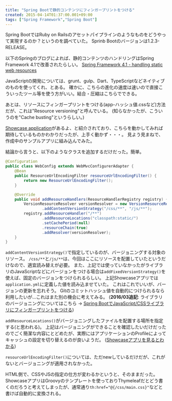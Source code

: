 ```yaml
---
title: "Spring Bootで静的コンテンツにフィンガープリントをつける"
created: 2015-04-14T01:37:00.001+09:00
tags: ["Spring Framework","Spring Boot"]
---
```

Spring BootではRuby on Railsのアセットパイプラインのようなものをどうやって実現するのか？というのを調べていた。
Sprinb Bootのバージョンは1.2.3-RELEASE。

以下のSpringのブログによれば、静的コンテンツのハンドリングはSpring Framework 4.1で改善されたらしい。
[Spring Framework 4.1 - handling static web resources](https://spring.io/blog/2014/07/24/spring-framework-4-1-handling-static-web-resources)
<!--more-->

JavaScriptの開発については、grunt、gulp、Dart、TypeScriptなどネイティブのものを使ってくれ、とある。
確かに、こちらの進化の速度は速いので直接こういったツール等を使う方がいい。結合・圧縮はこちらでできる。

あとは、リソースにフィンガープリントをつける(app-ハッシュ値.cssなど)方法だが、これは"Resource versioning"と呼んでいる。
(知らなかったが、こういうのを"Cache busting"というらしい。)

[Showcase application](https://github.com/bclozel/spring-resource-handling)があるよ、と紹介されており、こちらを動かしてみれば期待しているものかわかりだったが、上手く動かず・・・。
見よう見まねで、作成中のサンプルアプリに組み込んでみた。

結論から言うと、以下のようなクラスを追加するだけだった。簡単。

```java
@Configuration
public class WebConfig extends WebMvcConfigurerAdapter {
    @Bean
    public ResourceUrlEncodingFilter resourceUrlEncodingFilter() {
        return new ResourceUrlEncodingFilter();
    }

    @Override
    public void addResourceHandlers(ResourceHandlerRegistry registry) {
        VersionResourceResolver versionResolver = new VersionResourceResolver()
                .addContentVersionStrategy("/css/**", "/js/**");
        registry.addResourceHandler("/**")
                .addResourceLocations("classpath:static/")
                .setCachePeriod(null)
                .resourceChain(true)
                .addResolver(versionResolver);
    }
}
```

`addContentVersionStrategy()`で指定しているのが、バージョニングする対象のリソース。
`/css/**`と`/js/**`は、今回はここにリソースを配置していたというだけなので、適宜読み替えが必要。
また、上記では使っていなかったがライブラリのJavaScriptなどにバージョンをつける場合は`addFixedVersionStrategy()`を使えば、固定のバージョンをつけられるらしい。
上記Showcaseアプリでは`application.yml`に定義した値を読み込ませていた。
これはこれでいいが、バージョンの更新を忘れそう。
Gitのコミットハッシュ値を自動的につけられるなら利用したいが…これはまた別の機会に考えてみる。
(**2016/03追記**: ライブラリのバージョニングについてはこちら → [Spring BootでJavaScript/CSSライブラリにフィンガープリントをつける](http://ksoichiro.blogspot.jp/2016/03/spring-bootjavascriptcss.html))

`addResourceLocations()`がバージョニングしたファイルを配置する場所を指定する(と思われる)。
上記はバージョニングができることを確認したいだけだったのでごく簡潔な内容にとどめたが、実際にはアプリケーションのProfileによってキャッシュの設定を切り替えるのが良いようだ。
([Showcaseアプリを見るとわかる](https://github.com/bclozel/spring-resource-handling/blob/master/server/src/main/java/org/springframework/samples/resources/WebConfig.java#L87-L101))

`resourceUrlEncodingFilter()`については、ただnewしているだけだが、これがないとバージョニングが適用されなかった。

HTML側で、CSSやJSの指定の仕方が変わるかというと、そのままだった。
ShowcaseアプリはGroovyのテンプレートを使っておりThymeleafだとどう書くのだろうと考えてしまったが、通常通り`th:href="@{/css/main.css}"`などと書けば自動的に変換される。
